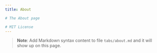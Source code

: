 ```yaml
---
title: About

# The About page

# MIT License
---
```


> **Note**: Add Markdown syntax content to file `tabs/about.md` and it will show up on this page.
